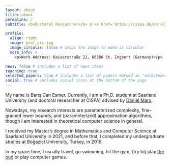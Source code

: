 ```yaml
---
layout: about
title: about
permalink: /
subtitle: <b>Doctoral Researcher</b> @ <a href='https://cispa.de/en'>CISPA Helmholtz Center for Information Security</a>, <b>Ph.D. Student</b> @ <a href='https://saarland-informatics-campus.de/en/'>Saarland University</a>

profile:
  align: right
  image: prof_pic.jpg
  image_circular: false # crops the image to make it circular
  more_info: >
    <p>Work Address: Kaiserstraße 21, 66386 St. Ingbert (Germany)</p>

news: false # includes a list of news items
teaching: true
selected_papers: true # includes a list of papers marked as "selected={true}"
social: true # includes social icons at the bottom of the page
---
```


My name is Barış Can Esmer. Currently, I am a Ph.D. student at Saarland University (and doctoral researcher at CISPA) advised by [Dániel Marx](https://cispa.de/en/people/c01dama/). 

Nowadays, my research interests are parameterized complexity, fine-grained lower bounds, and (parameterized) approximation algorithms, though I am interested in theoretical computer science in general.

I received my Master’s degree in Mathematics and Computer Science at Saarland University in 2021, and before that, I completed my undergraduate studies at Boğaziçi University, Turkey, in 2019.

In my spare time, I usually travel, go swimming, hit the gym, (try to) play <a href='https://en.wikipedia.org/wiki/Oud'>the oud</a> or play computer games. 


